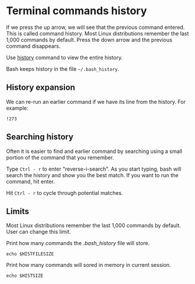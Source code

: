 # Terminal commands history

If we press the up arrow, we will see that the previous command entered. This is called
command history. Most Linux distributions remember the last 1,000 commands by default.
Press the down arrow and the previous command disappears.

Use [history](commands/history.md) command to view the entire history.

Bash keeps history in the file `~/.bash_history`.

## History expansion

We can re-run an earlier command if we have its line from the history. For example:

```shell
!273
```

## Searching history

Often it is easier to find and earlier command by searching using a small portion of the
command that you remember.

Type `Ctrl - r` to enter "reverse-i-search". As you start typing, bash will search the
history and show you the best match. If you want to run the command, hit enter.

Hit `Ctrl - r` to cycle through potential matches.

## Limits

Most Linux distributions remember the last 1,000 commands by default. User can change
this limit.

Print how many commands the *.bash_history* file will store.

```shell
echo $HISTFILESIZE
```

Print how many commands will sored in memory in current session.

```shell
echo $HISTSIZE
```
